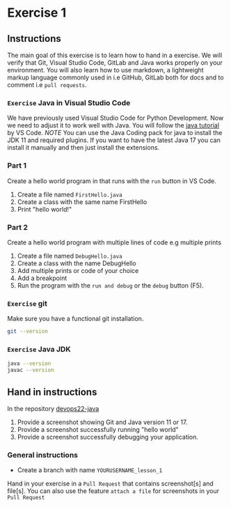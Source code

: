 # Exercise 1

## Instructions

The main goal of this exercise is to learn how to hand in a exercise. We will verify that Git, Visual Studio Code, GitLab and Java works properly on your environment. You will also learn how to use markdown, a lightweight markup language commonly used in i.e GitHub, GitLab both for docs and to comment i.e `pull requests`.

### `Exercise` Java in Visual Studio Code

We have previously used Visual Studio Code for Python Development. Now we need to adjust it to work well with Java. You will follow the [java tutorial](https://code.visualstudio.com/docs/java/java-tutorial) by VS Code. *NOTE* You can use the Java Coding pack for java to install the JDK 11 and required plugins. If you want to have the latest Java 17 you can install it manually and then just install the extensions.

### Part 1

Create a hello world program in  that runs with the `run` button in VS Code.

1. Create a file named `FirstHello.java`
2. Create a class with the same name FirstHello
3. Print "hello world!"

### Part 2

Create a hello world program with multiple lines of code e.g multiple prints

1. Create a file named `DebugHello.java`
2. Create a class with the name DebugHello
3. Add multiple prints or code of your choice
4. Add a breakpoint
5. Run the program with the `run and debug` or the `debug` button (F5).

### `Exercise` git

Make sure you have a functional git installation.

```bash
git --version
```

### `Exercise` Java JDK

```bash
java --version
javac --version
```

## Hand in instructions

In the repository [devops22-java](https://github.com/fictive-reality/devops22-java)

1. Provide a screenshot showing Git and Java version 11 or 17.
2. Provide a screenshot successfully running "hello world"
3. Provide a screenshot successfully debugging your application.

### General instructions

- Create a branch with name `YOURUSERNAME_lesson_1`

Hand in your exercise in a `Pull Request` that contains screenshot[s] and file[s]. You can also use the feature `attach a file` for screenshots in your `Pull Request`
